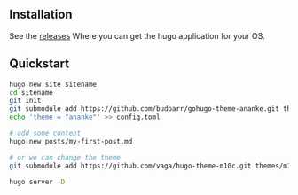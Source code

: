 ## Installation
See the [releases](https://github.com/gohugoio/hugo/releases)
Where you can get the hugo application for your OS.

## Quickstart
```bash
hugo new site sitename
cd sitename
git init
git submodule add https://github.com/budparr/gohugo-theme-ananke.git themes/ananke
echo 'theme = "ananke"' >> config.toml

# add some content
hugo new posts/my-first-post.md

# or we can change the theme
git submodule add https://github.com/vaga/hugo-theme-m10c.git themes/m10c.git themes/m10c

hugo server -D
```